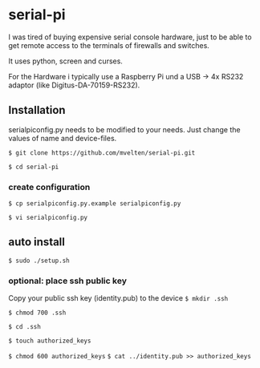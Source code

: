 # serial-pi
I was tired of buying expensive serial console hardware, just to be able
to get remote access to the terminals of firewalls and switches.

It uses python, screen and curses.

For the Hardware i typically use a Raspberry Pi und a USB -> 4x RS232
adaptor (like Digitus-DA-70159-RS232).

## Installation
serialpiconfig.py needs to be modified to your needs. Just change the 
values of name and device-files.

`$ git clone https://github.com/mvelten/serial-pi.git`

`$ cd serial-pi`

### create configuration
`$ cp serialpiconfig.py.example serialpiconfig.py`

`$ vi serialpiconfig.py`

## auto install
`$ sudo ./setup.sh`


### optional: place ssh public key
Copy your public ssh key (identity.pub) to the device
`$ mkdir .ssh`

`$ chmod 700 .ssh`

`$ cd .ssh`

`$ touch authorized_keys`

`$ chmod 600 authorized_keys`
`$ cat ../identity.pub >> authorized_keys`


